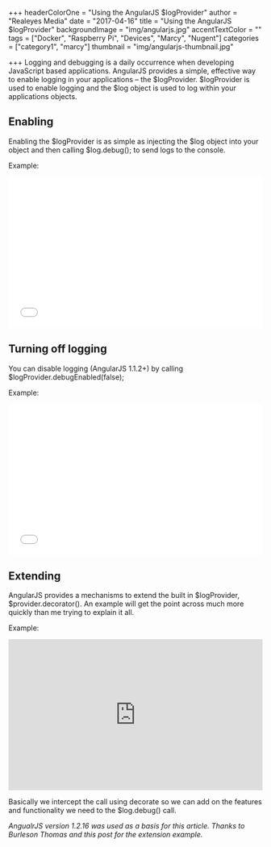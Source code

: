 +++
headerColorOne = "Using the AngularJS $logProvider"
author = "Realeyes Media"
date = "2017-04-16"
title = "Using the AngularJS $logProvider"
backgroundImage = "img/angularjs.jpg"
accentTextColor = ""
tags = ["Docker", "Raspberry Pi", "Devices", "Marcy", "Nugent"]
categories = ["category1", "marcy"]
thumbnail = "img/angularjs-thumbnail.jpg"

+++
Logging and debugging is a daily occurrence when developing JavaScript based applications. AngularJS provides a simple, effective way to enable logging in your applications – the $logProvider. $logProvider is used to enable logging and the $log object is used to log within your applications objects.

## Enabling

Enabling the $logProvider is as simple as injecting the $log object into your object and then calling $log.debug(); to send logs to the console.

Example:
<iframe width="100%" height="300" src="//jsfiddle.net/bp3289/qabwzs2h/2/embedded/js,html,css,result" allowfullscreen="allowfullscreen" allowpaymentrequest frameborder="0"></iframe>


## Turning off logging


You can disable logging (AngularJS 1.1.2+) by calling
$logProvider.debugEnabled(false);

Example:
<iframe width="100%" height="300" src="//jsfiddle.net/bp3289/304jm612/2/embedded/js,html,result" allowfullscreen="allowfullscreen" allowpaymentrequest frameborder="0"></iframe>

## Extending

AngularJS provides a mechanisms to extend the built in $logProvider, $provider.decorator(). An example will get the point across much more quickly than me trying to explain it all.

Example:
<iframe src="http://jsfiddle.net/jccrosby/d7P5C/embedded/js,html,result" height="300" width="100%" allowfullscreen="allowfullscreen" frameborder="0"></iframe>

Basically we intercept the call using decorate so we can add on the features and functionality we need to the $log.debug() call.

*AngualrJS version 1.2.16 was used as a basis for this article.*
*Thanks to Burleson Thomas and this post for the extension example.*